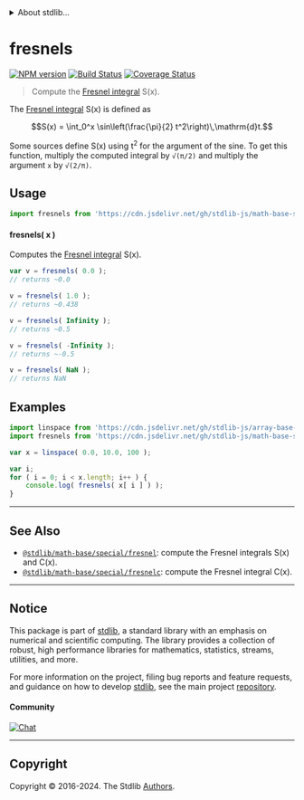 <!--

@license Apache-2.0

Copyright (c) 2018 The Stdlib Authors.

Licensed under the Apache License, Version 2.0 (the "License");
you may not use this file except in compliance with the License.
You may obtain a copy of the License at

   http://www.apache.org/licenses/LICENSE-2.0

Unless required by applicable law or agreed to in writing, software
distributed under the License is distributed on an "AS IS" BASIS,
WITHOUT WARRANTIES OR CONDITIONS OF ANY KIND, either express or implied.
See the License for the specific language governing permissions and
limitations under the License.

-->


<details>
  <summary>
    About stdlib...
  </summary>
  <p>We believe in a future in which the web is a preferred environment for numerical computation. To help realize this future, we've built stdlib. stdlib is a standard library, with an emphasis on numerical and scientific computation, written in JavaScript (and C) for execution in browsers and in Node.js.</p>
  <p>The library is fully decomposable, being architected in such a way that you can swap out and mix and match APIs and functionality to cater to your exact preferences and use cases.</p>
  <p>When you use stdlib, you can be absolutely certain that you are using the most thorough, rigorous, well-written, studied, documented, tested, measured, and high-quality code out there.</p>
  <p>To join us in bringing numerical computing to the web, get started by checking us out on <a href="https://github.com/stdlib-js/stdlib">GitHub</a>, and please consider <a href="https://opencollective.com/stdlib">financially supporting stdlib</a>. We greatly appreciate your continued support!</p>
</details>

# fresnels

[![NPM version][npm-image]][npm-url] [![Build Status][test-image]][test-url] [![Coverage Status][coverage-image]][coverage-url] <!-- [![dependencies][dependencies-image]][dependencies-url] -->

> Compute the [Fresnel integral][fresnel-integral] S(x).

<section class="intro">

The [Fresnel integral][fresnel-integral] S(x) is defined as

<!-- <equation class="equation" label="eq:fresnel_integral" align="center" raw="S(x) = \int_0^x \sin\left(\frac{\pi}{2} t^2\right)\,\mathrm{d}t." alt="Fresnel integral S(x)"> -->

```math
S(x) = \int_0^x \sin\left(\frac{\pi}{2} t^2\right)\,\mathrm{d}t.
```

<!-- <div class="equation" align="center" data-raw-text="S(x) = \int_0^x \sin\left(\frac{\pi}{2} t^2\right)\,\mathrm{d}t." data-equation="eq:fresnel_integral">
    <img src="https://cdn.jsdelivr.net/gh/stdlib-js/stdlib@591cf9d5c3a0cd3c1ceec961e5c49d73a68374cb/lib/node_modules/@stdlib/math/base/special/fresnels/docs/img/equation_fresnel_integral.svg" alt="Fresnel integral S(x)">
    <br>
</div> -->

<!-- </equation> -->

Some sources define S(x) using t<sup>2</sup> for the argument of the sine. To get this function, multiply the computed integral by `√(π/2)` and multiply the argument `x` by `√(2/π)`.

</section>

<!-- /.intro -->



<section class="usage">

## Usage

```javascript
import fresnels from 'https://cdn.jsdelivr.net/gh/stdlib-js/math-base-special-fresnels@deno/mod.js';
```

#### fresnels( x )

Computes the [Fresnel integral][fresnel-integral] S(x).

```javascript
var v = fresnels( 0.0 );
// returns ~0.0

v = fresnels( 1.0 );
// returns ~0.438

v = fresnels( Infinity );
// returns ~0.5

v = fresnels( -Infinity );
// returns ~-0.5

v = fresnels( NaN );
// returns NaN
```

</section>

<!-- /.usage -->

<section class="examples">

## Examples

<!-- eslint no-undef: "error" -->

```javascript
import linspace from 'https://cdn.jsdelivr.net/gh/stdlib-js/array-base-linspace@deno/mod.js';
import fresnels from 'https://cdn.jsdelivr.net/gh/stdlib-js/math-base-special-fresnels@deno/mod.js';

var x = linspace( 0.0, 10.0, 100 );

var i;
for ( i = 0; i < x.length; i++ ) {
    console.log( fresnels( x[ i ] ) );
}
```

</section>

<!-- /.examples -->

<!-- Section for related `stdlib` packages. Do not manually edit this section, as it is automatically populated. -->

<section class="related">

* * *

## See Also

-   <span class="package-name">[`@stdlib/math-base/special/fresnel`][@stdlib/math/base/special/fresnel]</span><span class="delimiter">: </span><span class="description">compute the Fresnel integrals S(x) and C(x).</span>
-   <span class="package-name">[`@stdlib/math-base/special/fresnelc`][@stdlib/math/base/special/fresnelc]</span><span class="delimiter">: </span><span class="description">compute the Fresnel integral C(x).</span>

</section>

<!-- /.related -->

<!-- Section for all links. Make sure to keep an empty line after the `section` element and another before the `/section` close. -->


<section class="main-repo" >

* * *

## Notice

This package is part of [stdlib][stdlib], a standard library with an emphasis on numerical and scientific computing. The library provides a collection of robust, high performance libraries for mathematics, statistics, streams, utilities, and more.

For more information on the project, filing bug reports and feature requests, and guidance on how to develop [stdlib][stdlib], see the main project [repository][stdlib].

#### Community

[![Chat][chat-image]][chat-url]

---

## Copyright

Copyright &copy; 2016-2024. The Stdlib [Authors][stdlib-authors].

</section>

<!-- /.stdlib -->

<!-- Section for all links. Make sure to keep an empty line after the `section` element and another before the `/section` close. -->

<section class="links">

[npm-image]: http://img.shields.io/npm/v/@stdlib/math-base-special-fresnels.svg
[npm-url]: https://npmjs.org/package/@stdlib/math-base-special-fresnels

[test-image]: https://github.com/stdlib-js/math-base-special-fresnels/actions/workflows/test.yml/badge.svg?branch=v0.2.1
[test-url]: https://github.com/stdlib-js/math-base-special-fresnels/actions/workflows/test.yml?query=branch:v0.2.1

[coverage-image]: https://img.shields.io/codecov/c/github/stdlib-js/math-base-special-fresnels/main.svg
[coverage-url]: https://codecov.io/github/stdlib-js/math-base-special-fresnels?branch=main

<!--

[dependencies-image]: https://img.shields.io/david/stdlib-js/math-base-special-fresnels.svg
[dependencies-url]: https://david-dm.org/stdlib-js/math-base-special-fresnels/main

-->

[chat-image]: https://img.shields.io/gitter/room/stdlib-js/stdlib.svg
[chat-url]: https://app.gitter.im/#/room/#stdlib-js_stdlib:gitter.im

[stdlib]: https://github.com/stdlib-js/stdlib

[stdlib-authors]: https://github.com/stdlib-js/stdlib/graphs/contributors

[umd]: https://github.com/umdjs/umd
[es-module]: https://developer.mozilla.org/en-US/docs/Web/JavaScript/Guide/Modules

[deno-url]: https://github.com/stdlib-js/math-base-special-fresnels/tree/deno
[deno-readme]: https://github.com/stdlib-js/math-base-special-fresnels/blob/deno/README.md
[umd-url]: https://github.com/stdlib-js/math-base-special-fresnels/tree/umd
[umd-readme]: https://github.com/stdlib-js/math-base-special-fresnels/blob/umd/README.md
[esm-url]: https://github.com/stdlib-js/math-base-special-fresnels/tree/esm
[esm-readme]: https://github.com/stdlib-js/math-base-special-fresnels/blob/esm/README.md
[branches-url]: https://github.com/stdlib-js/math-base-special-fresnels/blob/main/branches.md

[fresnel-integral]: https://en.wikipedia.org/wiki/Fresnel_integral

<!-- <related-links> -->

[@stdlib/math/base/special/fresnel]: https://github.com/stdlib-js/math-base-special-fresnel/tree/deno

[@stdlib/math/base/special/fresnelc]: https://github.com/stdlib-js/math-base-special-fresnelc/tree/deno

<!-- </related-links> -->

</section>

<!-- /.links -->
